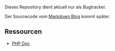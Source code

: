 Dieses Repository dient aktuell nur als Bugtracker.

Der Sourcecode vom [Markdown Blog](http://anysrc.net/) kommt später.

## Ressourcen

* [PHP Doc](http://git.anysrc.net/mdblog-phpdoc/)
